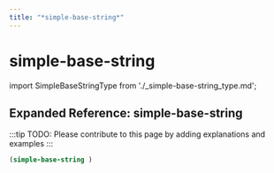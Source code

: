 ```yaml
---
title: "*simple-base-string*"
---
```


# simple-base-string

import SimpleBaseStringType from './_simple-base-string_type.md';

<SimpleBaseStringType />

## Expanded Reference: simple-base-string

:::tip
TODO: Please contribute to this page by adding explanations and examples
:::

```lisp
(simple-base-string )
```
